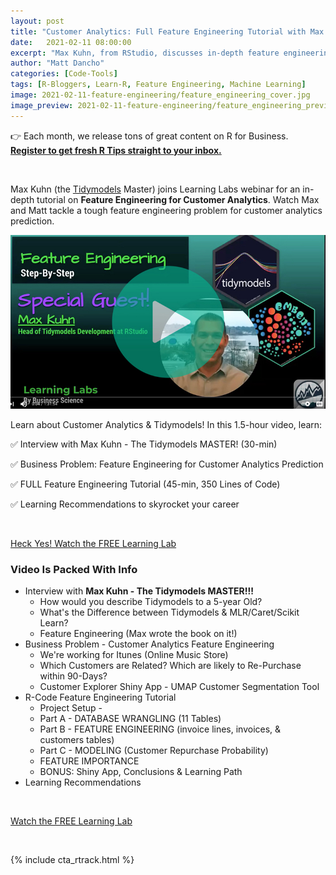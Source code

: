 ```yaml
---
layout: post
title: "Customer Analytics: Full Feature Engineering Tutorial with Max Kuhn"
date:   2021-02-11 08:00:00
excerpt: "Max Kuhn, from RStudio, discusses in-depth feature engineering for customer analytics. Watch Max and Matt tackle a tough feature engineering problem for customer analytics prediction. "
author: "Matt Dancho"
categories: [Code-Tools]
tags: [R-Bloggers, Learn-R, Feature Engineering, Machine Learning]
image: 2021-02-11-feature-engineering/feature_engineering_cover.jpg
image_preview: 2021-02-11-feature-engineering/feature_engineering_preview.jpg
---
```


👉 Each month, we release tons of great content on R for Business. [__Register to get fresh R Tips straight to your inbox.__](https://mailchi.mp/business-science/blog-registration)


<br/>

Max Kuhn (the [Tidymodels](https://www.tidymodels.org/) Master) joins Learning Labs webinar for an in-depth tutorial on **Feature Engineering for Customer Analytics**. Watch Max and Matt tackle a tough feature engineering problem for customer analytics prediction. 

<a href="https://youtu.be/dVu7Ihk-XG0"><img src="/assets/2021-02-11-feature-engineering/video_thumb.jpg" /></a>

Learn about Customer Analytics & Tidymodels! In this 1.5-hour video, learn:

✅ Interview with Max Kuhn - The Tidymodels MASTER! (30-min)

✅ Business Problem: Feature Engineering for Customer Analytics Prediction

✅ FULL Feature Engineering Tutorial (45-min, 350 Lines of Code)

✅ Learning Recommendations to skyrocket your career 

<br>

<a href="https://youtu.be/dVu7Ihk-XG0" class="btn btn-md btn-success">Heck Yes! Watch the FREE Learning Lab</a>


### Video Is Packed With Info

- Interview with **Max Kuhn - The Tidymodels MASTER!!!**
    - How would you describe Tidymodels to a 5-year Old? 
    - What's the Difference between Tidymodels & MLR/Caret/Scikit Learn? ​
    - Feature Engineering (Max wrote the book on it!) 
- Business Problem - Customer Analytics Feature Engineering 
    - We're working for Itunes (Online Music Store) 
    - Which Customers are Related? Which are likely to Re-Purchase within 90-Days?
    - Customer Explorer Shiny App - UMAP Customer Segmentation Tool 
- R-Code Feature Engineering Tutorial 
    - Project Setup -
    - Part A - DATABASE WRANGLING (11 Tables) 
    - Part B - FEATURE ENGINEERING (invoice lines, invoices, & customers tables)
    - Part C - MODELING (Customer Repurchase Probability) 
    - FEATURE IMPORTANCE 
    - BONUS: Shiny App, Conclusions & Learning Path 
- Learning Recommendations

<br>

<a href="https://youtu.be/dVu7Ihk-XG0" class="btn btn-md btn-success">Watch the FREE Learning Lab</a>


<br>

{% include cta_rtrack.html %}
